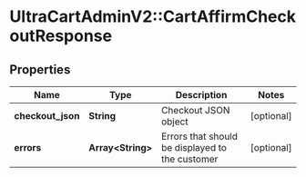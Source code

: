 # UltraCartAdminV2::CartAffirmCheckoutResponse

## Properties
Name | Type | Description | Notes
------------ | ------------- | ------------- | -------------
**checkout_json** | **String** | Checkout JSON object | [optional] 
**errors** | **Array&lt;String&gt;** | Errors that should be displayed to the customer | [optional] 


